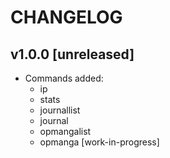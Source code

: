 # CHANGELOG

## v1.0.0 [unreleased]

- Commands added:
  - ip
  - stats
  - journallist
  - journal
  - opmangalist
  - opmanga [work-in-progress]
